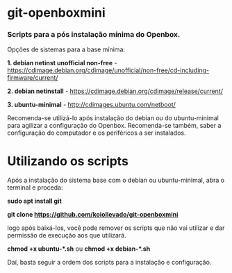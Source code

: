 # git-openboxmini

### Scripts para a pós instalação mínima do Openbox.
Opções de sistemas para a base mínima: 

**1. debian netinst unofficial non-free** - https://cdimage.debian.org/cdimage/unofficial/non-free/cd-including-firmware/current/ 

**2. debian netinstall** - https://cdimage.debian.org/cdimage/release/current/

**3. ubuntu-minimal** - http://cdimages.ubuntu.com/netboot/

Recomenda-se utilizá-lo após instalação do debian ou do ubuntu-minimal para agilizar a configuração do Openbox.
Recomenda-se também, saber a configuração do computador e os periféricos a ser instalados.

# Utilizando os scripts

Após a instalação do sistema base com o debian ou ubuntu-minimal, abra o terminal e proceda:

**sudo apt install git**

**git clone https://github.com/koiollevado/git-openboxmini**

logo após baixá-los, você pode remover os scripts que não vai utilizar e dar permissão de execução aos que utilizará.

**chmod +x ubuntu-\*.sh** ou **chmod +x debian-\*.sh**
 
Daí, basta seguir a ordem dos scripts para a instalação e configuração.
